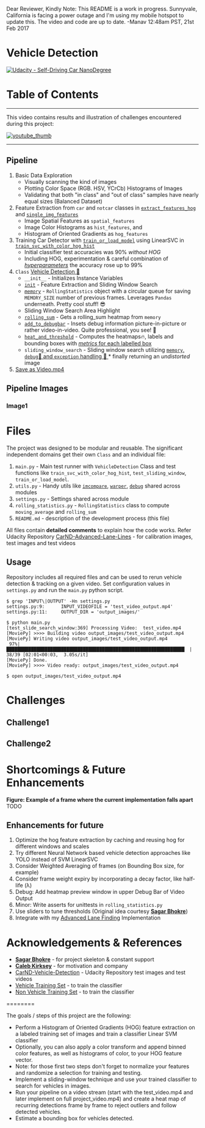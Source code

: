 Dear Reviewer, Kindly Note: This README is a work in progress. Sunnyvale, California is facing a power outage and I'm using my mobile hotspot to update this. The video and code are up to date.
-Manav
12:48am PST, 21st Feb 2017

# Vehicle Detection
[![Udacity - Self-Driving Car NanoDegree](https://s3.amazonaws.com/udacity-sdc/github/shield-carnd.svg)](http://www.udacity.com/drive)

Table of Contents
=================
---
This video contains results and illustration of challenges encountered during this project:

[![_youtube_thumb_](https://cloud.githubusercontent.com/assets/2206789/23159936/8714f320-f7d9-11e6-9b4f-9a1e55578246.jpg)](https://youtu.be/TJ0arL7OP3o)


---

## Pipeline
1. Basic Data Exploration
   * Visually scanning the kind of images
   * Plotting Color Space (RGB. HSV, YCrCb) Histograms of Images
   * Validating that both "in class" and "out of class" samples have nearly equal sizes (Balanced Dataset)
1. Feature Extraction from `car` and `notcar` classes in [`extract_features_hog`](http://github.com/manavkataria/CarND-Vehicle-Detection/blob/0263dc41f397ddf25b01f0c338fed675734b8d11/utils.py#L229-L255) and [`single_img_features`](http://github.com/manavkataria/CarND-Vehicle-Detection/blob/0263dc41f397ddf25b01f0c338fed675734b8d11/utils.py#L303-L346)
   * Image Spatial Features as `spatial_features`
   * Image Color Histograms as `hist_features`, and
   * Histogram of Oriented Gradients as `hog_features`
1. Training Car Detector with [`train_or_load_model`](http://github.com/manavkataria/CarND-Vehicle-Detection/blob/0263dc41f397ddf25b01f0c338fed675734b8d11/main.py#L379-L388) using LinearSVC in [`train_svc_with_color_hog_hist`](http://github.com/manavkataria/CarND-Vehicle-Detection/blob/0263dc41f397ddf25b01f0c338fed675734b8d11/main.py#L348-L357)
   * Initial classifier test accuracies was 90% _without HOG_
   * Including HOG, experimentation & careful combination of [*hyperparameters*](http://github.com/manavkataria/CarND-Vehicle-Detection/blob/0263dc41f397ddf25b01f0c338fed675734b8d11/settings.py#L31-L41) the accuracy rose up to 99%
1. `Class` [Vehicle Detection  🚗](http://github.com/manavkataria/CarND-Vehicle-Detection/blob/0263dc41f397ddf25b01f0c338fed675734b8d11/main.py#L81)
    * `__init__` - Initializes Instance Variables
    * [`init`](http://github.com/manavkataria/CarND-Vehicle-Detection/blob/0263dc41f397ddf25b01f0c338fed675734b8d11/main.py#L105-L121) - Feature Extraction and Sliding Window Search
    * [*`memory`*](http://github.com/manavkataria/CarND-Vehicle-Detection/blob/0263dc41f397ddf25b01f0c338fed675734b8d11/main.py#L100-L101) - `RollingStatistics` object with a circular queue for saving `MEMORY_SIZE` number of previous frames. Leverages `Pandas` underneath. Pretty cool stuff! 😎
    * Sliding Window Search Area Highlight
    * [`rolling_sum`](http://github.com/manavkataria/CarND-Vehicle-Detection/blob/0263dc41f397ddf25b01f0c338fed675734b8d11/main.py#L132-L139) - Gets a rolling_sum heatmap from `memory`
    * [`add_to_debugbar`](http://github.com/manavkataria/CarND-Vehicle-Detection/blob/0263dc41f397ddf25b01f0c338fed675734b8d11/main.py#L140-L167) - Insets debug information picture-in-picture or rather video-in-video. Quite professional, you see! 👔
    * [`heat_and_threshold`](http://github.com/manavkataria/CarND-Vehicle-Detection/blob/0263dc41f397ddf25b01f0c338fed675734b8d11/main.py#L169-L197)  - Computes the heatmaps🔥, labels and bounding boxes with [*metrics* for each labelled box](http://github.com/manavkataria/CarND-Vehicle-Detection/blob/0263dc41f397ddf25b01f0c338fed675734b8d11/utils.py#L420-L425)
    * `sliding_window_search` - Sliding window search utilizing [`memory`, `debug`🐛 and `exception` handling 🎇 ](http://github.com/manavkataria/CarND-Vehicle-Detection/blob/0263dc41f397ddf25b01f0c338fed675734b8d11/main.py#L218-L239)   * finally returning an _undistorted_ image
1. [Save as Video.mp4]()

## Pipeline Images

### Image1

# Files
The project was designed to be modular and reusable. The significant independent domains get their own `Class` and an individual file:
  1. `main.py` - Main test runner with `VehicleDetection` Class and test functions like `train_svc_with_color_hog_hist`, `test_sliding_window`, `train_or_load_model`.
  1. `utils.py` - Handy utils like [`imcompare`](https://github.com/manavkataria/carnd-advanced-lane-detection/blob/master/utils.py#L32),  [`warper`](https://github.com/manavkataria/carnd-advanced-lane-detection/blob/master/utils.py#L32), [`debug`](https://github.com/manavkataria/carnd-advanced-lane-detection/blob/master/utils.py#L14-L17) shared across modules
  1. `settings.py` - Settings shared across module
  1. `rolling_statistics.py` - `RollingStatistics` class to compute `moving_average` and `rolling_sum`
  1. `README.md` - description of the development process (this file)

All files contain **detailed comments** to explain how the code works. Refer Udacity Repository [CarND-Advanced-Lane-Lines](https://github.com/udacity/CarND-Advanced-Lane-Lines/) - for calibration images, test images and test videos

## Usage
Repository includes all required files and can be used to rerun vehicle detection & tracking on a given video. Set configuration values in `settings.py` and run the `main.py` python script.
```
$ grep 'INPUT\|OUTPUT' -Hn settings.py
settings.py:9:      INPUT_VIDEOFILE = 'test_video_output.mp4'
settings.py:11:     OUTPUT_DIR = 'output_images/'

$ python main.py
[test_slide_search_window:369] Processing Video:  test_video.mp4
[MoviePy] >>>> Building video output_images/test_video_output.mp4
[MoviePy] Writing video output_images/test_video_output.mp4
 97%|█████████████████████████████████████████████████████████████████▎ | 38/39 [02:01<00:03,  3.05s/it]
[MoviePy] Done.
[MoviePy] >>>> Video ready: output_images/test_video_output.mp4

$ open output_images/test_video_output.mp4
```

# Challenges

## Challenge1
## Challenge2

# Shortcomings & Future Enhancements

**Figure: Example of a frame where the current implementation falls apart**
TODO

## Enhancements for future
1. Optimize the hog feature extraction by caching and reusing hog for different windows and scales
1. Try different Neural Network based vehicle detection approaches like YOLO instead of SVM LinearSVC
1. Consider Weighted Averaging of frames (on Bounding Box size, for example)
1. Consider frame weight expiry by incorporating a decay factor, like half-life (λ)
1. Debug: Add heatmap preview window in upper Debug Bar of Video Output
1. Minor: Write asserts for unittests in `rolling_statistics.py`
1. Use sliders to tune thresholds (Original idea courtesy **[Sagar Bhokre](https://github.com/sagarbhokre)**)
1. Integrate with my [Advanced Lane Finding](https://github.com/manavkataria/carnd-advanced-lane-detection) Implementation

# Acknowledgements & References
* **[Sagar Bhokre](https://github.com/sagarbhokre)** - for project skeleton & constant support
* **[Caleb Kirksey](https://github.com/ckirksey3)** - for motivation and company
* [CarND-Vehicle-Detection](https://github.com/udacity/CarND-Vehicle-Detection) - Udacity Repository test images and test videos
* [Vehicle Training Set](https://s3.amazonaws.com/udacity-sdc/Vehicle_Tracking/vehicles.zip) - to train the classifier
* [Non Vehicle Training Set](https://s3.amazonaws.com/udacity-sdc/Vehicle_Tracking/non-vehicles.zip) - to train the classifier  

========

The goals / steps of this project are the following:

* Perform a Histogram of Oriented Gradients (HOG) feature extraction on a labeled training set of images and train a classifier Linear SVM classifier
* Optionally, you can also apply a color transform and append binned color features, as well as histograms of color, to your HOG feature vector.
* Note: for those first two steps don't forget to normalize your features and randomize a selection for training and testing.
* Implement a sliding-window technique and use your trained classifier to search for vehicles in images.
* Run your pipeline on a video stream (start with the test_video.mp4 and later implement on full project_video.mp4) and create a heat map of recurring detections frame by frame to reject outliers and follow detected vehicles.
* Estimate a bounding box for vehicles detected.
